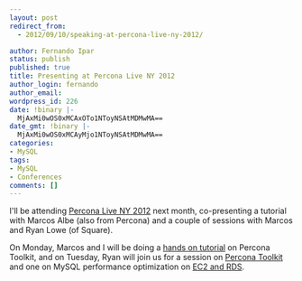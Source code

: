 ```yaml
---
layout: post
redirect_from:
  - 2012/09/10/speaking-at-percona-live-ny-2012/

author: Fernando Ipar
status: publish
published: true
title: Presenting at Percona Live NY 2012
author_login: fernando
author_email: 
wordpress_id: 226
date: !binary |-
  MjAxMi0wOS0xMCAxOTo1NToyNSAtMDMwMA==
date_gmt: !binary |-
  MjAxMi0wOS0xMCAyMjo1NToyNSAtMDMwMA==
categories:
- MySQL
tags:
- MySQL
- Conferences
comments: []
---
```

<p>I'll be attending <a href="http://www.percona.com/live/nyc-2012/">Percona Live NY 2012</a> next month, co-presenting a tutorial with Marcos Albe (also from Percona) and a couple of sessions with Marcos and Ryan Lowe (of Square).</p>
<p>On Monday, Marcos and I will be doing a <a href="http://www.percona.com/live/nyc-2012/sessions/managing-mysql-percona-toolkit">hands on tutorial</a> on Percona Toolkit, and on Tuesday, Ryan will join us for a session on <a href="http://www.percona.com/live/nyc-2012/sessions/percona-toolkit-recipes">Percona Toolkit</a> and one on MySQL performance optimization on <a href="http://www.percona.com/live/nyc-2012/sessions/performance-tuning-amazon-ec2-and-rds">EC2 and RDS</a>.</p>
<p>&nbsp;</p>
